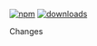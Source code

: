 [![npm](https://img.shields.io/npm/v/npm-auto-version.svg?maxAge=2592000)](https://www.npmjs.com/package/@microsoft/teams-js)
[![downloads](https://img.shields.io/npm/dt/npm-auto-version.svg?maxAge=2592000)](https://www.npmjs.com/package/@microsoft/teams-js)


Changes
